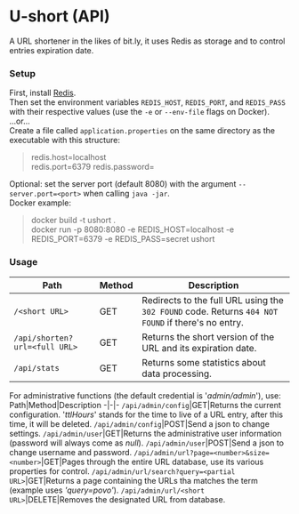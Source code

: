 # U-short (API)  
A URL shortener in the likes of bit.ly, it uses Redis as storage and to control entries expiration date.


### Setup  
First, install [Redis](https://redis.io/).  
Then set the environment variables `REDIS_HOST`, `REDIS_PORT`, and `REDIS_PASS` with their respective values (use the `-e` or `--env-file` flags on Docker).  
...or...   
Create a file called `application.properties` on the same directory as the executable with this structure:  
>redis.host=localhost  
>redis.port=6379
>redis.password=

Optional: set the server port (default 8080) with the argument `--server.port=<port>` when calling `java -jar`.  
Docker example:
>docker build -t ushort .  
>docker run -p 8080:8080 -e REDIS_HOST=localhost -e REDIS_PORT=6379 -e REDIS_PASS=secret ushort


### Usage  
Path|Method|Description
-|-|-
`/<short URL>`|GET|Redirects to the full URL using the `302 FOUND` code.  Returns `404 NOT FOUND` if there's no entry.
`/api/shorten?url=<full URL>`|GET|Returns the short version of the URL and its expiration date.
`/api/stats`|GET|Returns some statistics about data processing.

For administrative functions (the default credential is '_admin/admin_'), use:  
Path|Method|Description
-|-|-
`/api/admin/config`|GET|Returns the current configuration.  '_ttlHours_' stands for the time to live of a URL entry, after this time, it will be deleted.
`/api/admin/config`|POST|Send a json to change settings.
`/api/admin/user`|GET|Returns the administrative user information (password will always come as _null_).
`/api/admin/user`|POST|Send a json to change username and password.
`/api/admin/url?page=<number>&size=<number>`|GET|Pages through the entire URL database, use its various properties for control.
`/api/admin/url/search?query=<partial URL>`|GET|Returns a page containing the URLs tha matches the term (example uses _'query=povo'_).
`/api/admin/url/<short URL>`|DELETE|Removes the designated URL from database.

